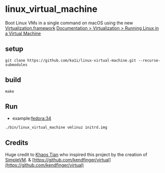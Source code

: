 # linux_virtual_machine
Boot Linux VMs in a single command on macOS using the new [Virtualization.framework](https://developer.apple.com/documentation/virtualization)
[Documentation > Virtualization > Running Linux in a Virtual Machine](https://developer.apple.com/documentation/virtualization/running_linux_in_a_virtual_machine)

## setup
```
git clone https://github.com/ka1i/linux-virtual-machine.git --recurse-submodules
```

## build
```
make
```

## Run
+ example:[fedora:34](https://mirrors.ustc.edu.cn/fedora/releases/34/Everything/x86_64/os/images/pxeboot/)

```
./bin/linux_virtual_machine vmlinuz initrd.img
```

## Credits

Huge credit to [Khaos Tian](https://github.com/KhaosT) who inspired this project by the creation of [SimpleVM](https://github.com/KhaosT/SimpleVM). & [https://github.com/kendfinger/virtual](https://github.com/kendfinger/virtual)
